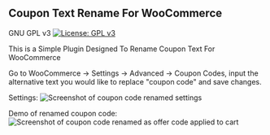 Coupon Text Rename For WooCommerce
--------------------

GNU GPL v3
[![License: GPL
v3](https://camo.githubusercontent.com/400c4e52df43f6a0ab8a89b74b1a78d1a64da56a7848b9110c9d2991bb7c3105/68747470733a2f2f696d672e736869656c64732e696f2f62616467652f4c6963656e73652d47504c76332d626c75652e737667)](https://www.gnu.org/licenses/gpl-3.0)

This is a Simple Plugin Designed To Rename Coupon Text For WooCommerce

Go to WooCommerce -\> Settings -\> Advanced -\> Coupon Codes, input the
alternative text you would like to replace "coupon code" and save
changes.

Settings: ![Screenshot of coupon code renamed
settings](settings.png?raw=true "Coupon Codes Renamed Settings")

Demo of renamed coupon code: ![Screenshot of coupon code renamed as
offer code applied to
cart](plugindemo.png?raw=true "Cart Page with renamed coupon code")
